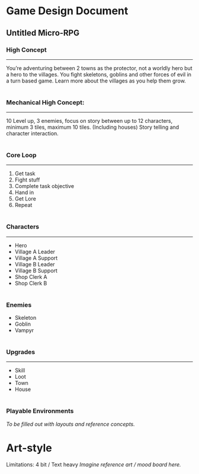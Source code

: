 # Game Design Document
## Untitled Micro-RPG


### High Concept
---
You’re adventuring between 2 towns as the protector, not a worldly hero but a hero to the villages. You fight skeletons, goblins and other forces of evil in a turn based game. Learn more about the villages as you help them grow. </br></br>


### Mechanical High Concept:
---
10 Level up, 3 enemies, focus on story between up to 12 characters, minimum 3 tiles, maximum 10 tiles. (Including houses) Story telling and character interaction.</br></br>


### Core Loop
---
1. Get task
2. Fight stuff
3. Complete task objective
4. Hand in
5. Get Lore
6. Repeat</br></br>


### Characters
---
- Hero
- Village A Leader
- Village A Support
- Village B Leader
- Village B Support
- Shop Clerk A
- Shop Clerk B</br></br>


### Enemies

- Skeleton
- Goblin
- Vampyr</br></br>


### Upgrades
---
- Skill
- Loot
- Town
- House</br></br>


### Playable Environments
*To be filled out with layouts and reference concepts.*


# Art-style
Limitations: 4 bit / Text heavy
*Imagine reference art / mood board here.*